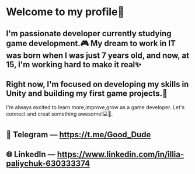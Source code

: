 # Welcome to my profile👋
##  I'm passionate developer currently studying game development.🎮 My dream to work in IT was born when I was just 7 years old, and now, at 15, I'm working hard to make it real✨
## Right now, I'm focused on developing my skills in Unity and building my first game projects.🚀
 I'm always excited to learn more,improve,grow as a game developer.
 Let's connect and creat something  awesome!💻🧠.

## 📲 Telegram — https://t.me/Good_Dude
## 🌐 LinkedIn — https://www.linkedin.com/in/illia-paliychuk-630333374
<!--
**Noctrel/Noctrel** is a ✨ _special_ ✨ repository because its `README.md` (this file) appears on your GitHub profile.

Here are some ideas to get you started:

- 🔭 I’m currently working on ...
- 🌱 I’m currently learning ...
- 👯 I’m looking to collaborate on ...
- 🤔 I’m looking for help with ...
- 💬 Ask me about ...
- 📫 How to reach me: ...
- 😄 Pronouns: ...
- ⚡ Fun fact: ...
-->
